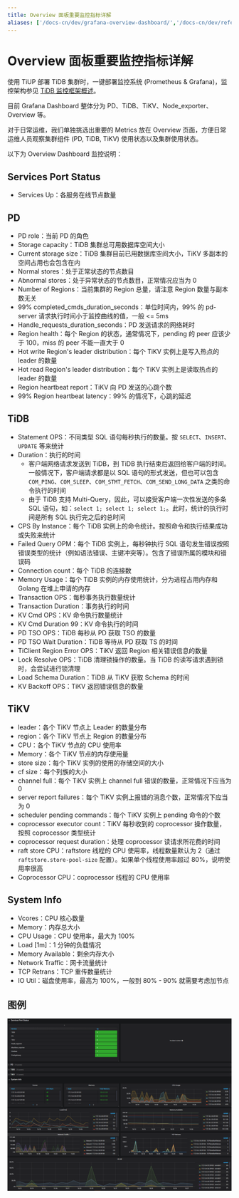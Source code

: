 ```yaml
---
title: Overview 面板重要监控指标详解
aliases: ['/docs-cn/dev/grafana-overview-dashboard/','/docs-cn/dev/reference/key-monitoring-metrics/overview-dashboard/']
---
```


# Overview 面板重要监控指标详解

使用 TiUP 部署 TiDB 集群时，一键部署监控系统 (Prometheus & Grafana)，监控架构参见 [TiDB 监控框架概述](/tidb-monitoring-framework.md)。

目前 Grafana Dashboard 整体分为 PD、TiDB、TiKV、Node\_exporter、Overview 等。

对于日常运维，我们单独挑选出重要的 Metrics 放在 Overview 页面，方便日常运维人员观察集群组件 (PD, TiDB, TiKV) 使用状态以及集群使用状态。

以下为 Overview Dashboard 监控说明：

## Services Port Status

- Services Up：各服务在线节点数量

## PD

- PD role：当前 PD 的角色
- Storage capacity：TiDB 集群总可用数据库空间大小
- Current storage size：TiDB 集群目前已用数据库空间大小，TiKV 多副本的空间占用也会包含在内
- Normal stores：处于正常状态的节点数目
- Abnormal stores：处于异常状态的节点数目，正常情况应当为 0
- Number of Regions：当前集群的 Region 总量，请注意 Region 数量与副本数无关
- 99% completed\_cmds\_duration\_seconds：单位时间内，99% 的 pd-server 请求执行时间小于监控曲线的值，一般 <= 5ms
- Handle\_requests\_duration\_seconds：PD 发送请求的网络耗时
- Region health：每个 Region 的状态，通常情况下，pending 的 peer 应该少于 100，miss 的 peer 不能一直大于 0
- Hot write Region's leader distribution：每个 TiKV 实例上是写入热点的 leader 的数量
- Hot read Region's leader distribution：每个 TiKV 实例上是读取热点的 leader 的数量
- Region heartbeat report：TiKV 向 PD 发送的心跳个数
- 99% Region heartbeat latency：99% 的情况下，心跳的延迟

## TiDB

- Statement OPS：不同类型 SQL 语句每秒执行的数量。按 `SELECT`、`INSERT`、`UPDATE` 等来统计
- Duration：执行的时间
    - 客户端网络请求发送到 TiDB，到 TiDB 执行结束后返回给客户端的时间。一般情况下，客户端请求都是以 SQL 语句的形式发送，但也可以包含 `COM_PING`、`COM_SLEEP`、`COM_STMT_FETCH`、`COM_SEND_LONG_DATA` 之类的命令执行的时间
    - 由于 TiDB 支持 Multi-Query，因此，可以接受客户端一次性发送的多条 SQL 语句，如：`select 1; select 1; select 1;`。此时，统计的执行时间是所有 SQL 执行完之后的总时间
- CPS By Instance：每个 TiDB 实例上的命令统计。按照命令和执行结果成功或失败来统计
- Failed Query OPM：每个 TiDB 实例上，每秒钟执行 SQL 语句发生错误按照错误类型的统计（例如语法错误、主键冲突等）。包含了错误所属的模块和错误码
- Connection count：每个 TiDB 的连接数
- Memory Usage：每个 TiDB 实例的内存使用统计，分为进程占用内存和 Golang 在堆上申请的内存
- Transaction OPS：每秒事务执行数量统计
- Transaction Duration：事务执行的时间
- KV Cmd OPS：KV 命令执行数量统计
- KV Cmd Duration 99：KV 命令执行的时间
- PD TSO OPS：TiDB 每秒从 PD 获取 TSO 的数量
- PD TSO Wait Duration：TiDB 等待从 PD 获取 TS 的时间
- TiClient Region Error OPS：TiKV 返回 Region 相关错误信息的数量
- Lock Resolve OPS：TiDB 清理锁操作的数量。当 TiDB 的读写请求遇到锁时，会尝试进行锁清理
- Load Schema Duration：TiDB 从 TiKV 获取 Schema 的时间
- KV Backoff OPS：TiKV 返回错误信息的数量

## TiKV

- leader：各个 TiKV 节点上 Leader 的数量分布
- region：各个 TiKV 节点上 Region 的数量分布
- CPU：各个 TiKV 节点的 CPU 使用率
- Memory：各个 TiKV 节点的内存使用量
- store size：每个 TiKV 实例的使用的存储空间的大小
- cf size：每个列族的大小
- channel full：每个 TiKV 实例上 channel full 错误的数量，正常情况下应当为 0
- server report failures：每个 TiKV 实例上报错的消息个数，正常情况下应当为 0
- scheduler pending commands：每个 TiKV 实例上 pending 命令的个数
- coprocessor executor count：TiKV 每秒收到的 coprocessor 操作数量，按照 coprocessor 类型统计
- coprocessor request duration：处理 coprocessor 读请求所花费的时间
- raft store CPU：raftstore 线程的 CPU 使用率，线程数量默认为 2（通过 `raftstore.store-pool-size` 配置）。如果单个线程使用率超过 80%，说明使用率很高
- Coprocessor CPU：coprocessor 线程的 CPU 使用率

## System Info

- Vcores：CPU 核心数量
- Memory：内存总大小
- CPU Usage：CPU 使用率，最大为 100%
- Load [1m]：1 分钟的负载情况
- Memory Available：剩余内存大小
- Network Traffic：网卡流量统计
- TCP Retrans：TCP 重传数量统计
- IO Util：磁盘使用率，最高为 100%，一般到 80% - 90% 就需要考虑加节点

## 图例

![overview](/media/grafana_monitor_overview.png)
